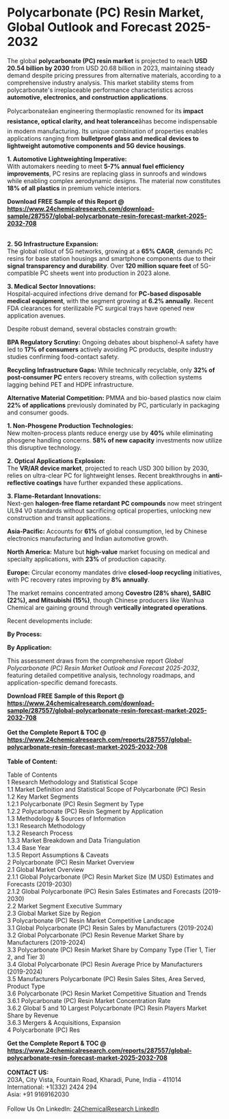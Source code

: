 <h1>Polycarbonate (PC) Resin Market, Global Outlook and Forecast 2025-2032</h1><p>The global <strong>polycarbonate (PC) resin market</strong> is projected to reach <strong>USD 20.54 billion by 2030</strong> from USD 20.68 billion in 2023, maintaining steady demand despite pricing pressures from alternative materials, according to a comprehensive industry analysis. This market stability stems from polycarbonate's irreplaceable performance characteristics across <strong>automotive, electronics, and construction applications</strong>.</p><p>Polycarbonateâan engineering thermoplastic renowned for its <strong>impact resistance, optical clarity, and heat tolerance</strong>âhas become indispensable in modern manufacturing. Its unique combination of properties enables applications ranging from <strong>bulletproof glass and medical devices to lightweight automotive components and 5G device housings</strong>.</p><p><strong>1. Automotive Lightweighting Imperative:</strong><br>
With automakers needing to meet <strong>5-7% annual fuel efficiency improvements</strong>, PC resins are replacing glass in sunroofs and windows while enabling complex aerodynamic designs. The material now constitutes <strong>18% of all plastics</strong> in premium vehicle interiors.</p><div><b>Download FREE Sample of this Report @ 
            <a href="https://www.24chemicalresearch.com/download-sample/287557/global-polycarbonate-resin-forecast-market-2025-2032-708">
            https://www.24chemicalresearch.com/download-sample/287557/global-polycarbonate-resin-forecast-market-2025-2032-708</a></b></div><br><p><strong>2. 5G Infrastructure Expansion:</strong><br>
The global rollout of 5G networks, growing at a <strong>65% CAGR</strong>, demands PC resins for base station housings and smartphone components due to their <strong>signal transparency and durability</strong>. Over <strong>120 million square feet</strong> of 5G-compatible PC sheets went into production in 2023 alone.</p><p><strong>3. Medical Sector Innovations:</strong><br>
Hospital-acquired infections drive demand for <strong>PC-based disposable medical equipment</strong>, with the segment growing at <strong>6.2% annually</strong>. Recent FDA clearances for sterilizable PC surgical trays have opened new application avenues.</p><p>Despite robust demand, several obstacles constrain growth:</p><p><strong>BPA Regulatory Scrutiny:</strong> Ongoing debates about bisphenol-A safety have led to <strong>17% of consumers</strong> actively avoiding PC products, despite industry studies confirming food-contact safety.</p><p><strong>Recycling Infrastructure Gaps:</strong> While technically recyclable, only <strong>32% of post-consumer PC</strong> enters recovery streams, with collection systems lagging behind PET and HDPE infrastructure.</p><p><strong>Alternative Material Competition:</strong> PMMA and bio-based plastics now claim <strong>22% of applications</strong> previously dominated by PC, particularly in packaging and consumer goods.</p><p><strong>1. Non-Phosgene Production Technologies:</strong><br>
New molten-process plants reduce energy use by <strong>40%</strong> while eliminating phosgene handling concerns. <strong>58% of new capacity</strong> investments now utilize this disruptive technology.</p><p><strong>2. Optical Applications Explosion:</strong><br>
The <strong>VR/AR device market</strong>, projected to reach USD 300 billion by 2030, relies on ultra-clear PC for lightweight lenses. Recent breakthroughs in <strong>anti-reflective coatings</strong> have further expanded these applications.</p><p><strong>3. Flame-Retardant Innovations:</strong><br>
Next-gen <strong>halogen-free flame retardant PC compounds</strong> now meet stringent UL94 V0 standards without sacrificing optical properties, unlocking new construction and transit applications.</p><p><strong>Asia-Pacific:</strong> Accounts for <strong>61%</strong> of global consumption, led by Chinese electronics manufacturing and Indian automotive growth.</p><p><strong>North America:</strong> Mature but <strong>high-value</strong> market focusing on medical and specialty applications, with <strong>23%</strong> of production capacity.</p><p><strong>Europe:</strong> Circular economy mandates drive <strong>closed-loop recycling</strong> initiatives, with PC recovery rates improving by <strong>8% annually</strong>.</p><p>The market remains concentrated among <strong>Covestro (28% share), SABIC (22%), and Mitsubishi (15%)</strong>, though Chinese producers like Wanhua Chemical are gaining ground through <strong>vertically integrated operations</strong>.</p><p>Recent developments include:</p><p><strong>By Process:</strong></p><p><strong>By Application:</strong></p><p>This assessment draws from the comprehensive report <em>Global Polycarbonate (PC) Resin Market Outlook and Forecast 2025-2032</em>, featuring detailed competitive analysis, technology roadmaps, and application-specific demand forecasts.</p><div><b>Download FREE Sample of this Report @ 
            <a href="https://www.24chemicalresearch.com/download-sample/287557/global-polycarbonate-resin-forecast-market-2025-2032-708">
            https://www.24chemicalresearch.com/download-sample/287557/global-polycarbonate-resin-forecast-market-2025-2032-708</a></b></div><br><div><b>Get the Complete Report & TOC @ 
            <a href="https://www.24chemicalresearch.com/reports/287557/global-polycarbonate-resin-forecast-market-2025-2032-708">
            https://www.24chemicalresearch.com/reports/287557/global-polycarbonate-resin-forecast-market-2025-2032-708</a></b></div><br>
            <b>Table of Content:</b><p>Table of Contents<br />
1 Research Methodology and Statistical Scope<br />
1.1 Market Definition and Statistical Scope of Polycarbonate (PC) Resin<br />
1.2 Key Market Segments<br />
1.2.1 Polycarbonate (PC) Resin Segment by Type<br />
1.2.2 Polycarbonate (PC) Resin Segment by Application<br />
1.3 Methodology & Sources of Information<br />
1.3.1 Research Methodology<br />
1.3.2 Research Process<br />
1.3.3 Market Breakdown and Data Triangulation<br />
1.3.4 Base Year<br />
1.3.5 Report Assumptions & Caveats<br />
2 Polycarbonate (PC) Resin Market Overview<br />
2.1 Global Market Overview<br />
2.1.1 Global Polycarbonate (PC) Resin Market Size (M USD) Estimates and Forecasts (2019-2030)<br />
2.1.2 Global Polycarbonate (PC) Resin Sales Estimates and Forecasts (2019-2030)<br />
2.2 Market Segment Executive Summary<br />
2.3 Global Market Size by Region<br />
3 Polycarbonate (PC) Resin Market Competitive Landscape<br />
3.1 Global Polycarbonate (PC) Resin Sales by Manufacturers (2019-2024)<br />
3.2 Global Polycarbonate (PC) Resin Revenue Market Share by Manufacturers (2019-2024)<br />
3.3 Polycarbonate (PC) Resin Market Share by Company Type (Tier 1, Tier 2, and Tier 3)<br />
3.4 Global Polycarbonate (PC) Resin Average Price by Manufacturers (2019-2024)<br />
3.5 Manufacturers Polycarbonate (PC) Resin Sales Sites, Area Served, Product Type<br />
3.6 Polycarbonate (PC) Resin Market Competitive Situation and Trends<br />
3.6.1 Polycarbonate (PC) Resin Market Concentration Rate<br />
3.6.2 Global 5 and 10 Largest Polycarbonate (PC) Resin Players Market Share by Revenue<br />
3.6.3 Mergers & Acquisitions, Expansion<br />
4 Polycarbonate (PC) Res</p><div><b>Get the Complete Report & TOC @ 
            <a href="https://www.24chemicalresearch.com/reports/287557/global-polycarbonate-resin-forecast-market-2025-2032-708">
            https://www.24chemicalresearch.com/reports/287557/global-polycarbonate-resin-forecast-market-2025-2032-708</a></b></div><br><b>CONTACT US:</b><br>
            203A, City Vista, Fountain Road, Kharadi, Pune, India - 411014<br>
            International: +1(332) 2424 294<br>
            Asia: +91 9169162030 <br><br>
            Follow Us On LinkedIn: <a href="https://www.linkedin.com/company/24chemicalresearch/">24ChemicalResearch LinkedIn</a>